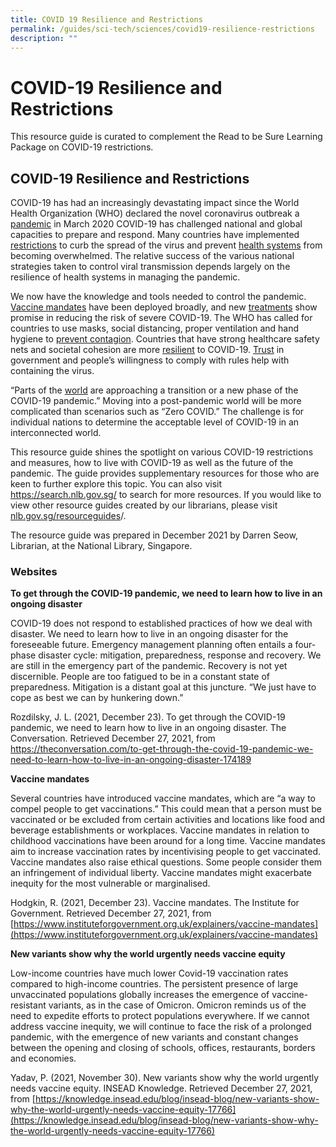 ```yaml
---
title: COVID 19 Resilience and Restrictions
permalink: /guides/sci-tech/sciences/covid19-resilience-restrictions
description: ""
---
```

# COVID-19 Resilience and Restrictions

This resource guide is curated to complement the Read to be Sure Learning Package on COVID-19 restrictions.

## COVID-19 Resilience and Restrictions 

COVID-19 has had an increasingly devastating impact since the World Health Organization (WHO) declared the novel coronavirus outbreak a [pandemic](https://www.who.int/director-general/speeches/detail/who-director-general-s-opening-remarks-at-the-media-briefing-on-covid-19---11-march-2020) in March 2020  COVID-19 has challenged national and global capacities to prepare and respond. Many countries have implemented [restrictions](https://www.nature.com/articles/s41598-021-92766-z) to curb the spread of the virus and prevent [health systems](https://www.nature.com/articles/s41591-021-01381-y) from becoming overwhelmed. The relative success of the various national strategies taken to control viral transmission depends largely on the resilience of health systems in managing the pandemic.

We now have the knowledge and tools needed to control the pandemic. [Vaccine mandates](https://www.reuters.com/business/healthcare-pharmaceuticals/countries-making-covid-19-vaccines-mandatory-2021-08-16/) have been deployed broadly, and new [treatments](https://www.health.harvard.edu/diseases-and-conditions/treatments-for-covid-19) show promise in reducing the risk of severe COVID-19. The WHO has called for countries to use masks, social distancing, proper ventilation and hand hygiene to [prevent contagion](https://www.cnbc.com/2021/12/14/who-says-omicron-is-spreading-at-a-rate-not-seen-with-any-other-covid-variant.html). Countries that have strong healthcare safety nets and societal cohesion are more [resilient](https://www.straitstimes.com/world/a-year-of-ranking-covid-19-resilience-reveals-virus-volatility) to COVID-19. [Trust](https://www.ncbi.nlm.nih.gov/pmc/articles/PMC8144822/) in government and people’s willingness to comply with rules help with containing the virus. 

“Parts of the [world](https://www.thelancet.com/journals/lancet/article/PIIS0140-6736(21)02790-2/fulltext#coronavirus-linkback-header) are approaching a transition or a new phase of the COVID-19 pandemic.” Moving into a post-pandemic world will be more complicated than scenarios such as “Zero COVID.” The challenge is for individual nations to determine the acceptable level of COVID-19 in an interconnected world.

This resource guide shines the spotlight on various COVID-19 restrictions and measures, how to live with COVID-19 as well as the future of the pandemic.
The guide provides supplementary resources for those who are keen to further explore this topic. You can also visit https://search.nlb.gov.sg/ to search for more resources. If you would like to view other resource guides created by our librarians, please visit [nlb.gov.sg/resourceguides](http://www.nlb.gov.sg/resourceguides/)/. 

The resource guide was prepared in December 2021 by Darren Seow, Librarian, at the National Library, Singapore.


### Websites

**To get through the COVID-19 pandemic, we need to learn how to live in an ongoing disaster**

COVID-19 does not respond to established practices of how we deal with disaster. We need to learn how to live in an ongoing disaster for the foreseeable future. Emergency management planning often entails a four-phase disaster cycle: mitigation, preparedness, response and recovery. We are still in the emergency part of the pandemic. Recovery is not yet discernible. People are too fatigued to be in a constant state of preparedness. Mitigation is a distant goal at this juncture. “We just have to cope as best we can by hunkering down.” 

Rozdilsky, J. L. (2021, December 23). To get through the COVID-19 pandemic, we need to learn how to live in an ongoing disaster. The Conversation. Retrieved December 27, 2021, from [https://theconversation.com/to-get-through-the-covid-19-pandemic-we-need-to-learn-how-to-live-in-an-ongoing-disaster-174189
](https://theconversation.com/to-get-through-the-covid-19-pandemic-we-need-to-learn-how-to-live-in-an-ongoing-disaster-174189)

**Vaccine mandates**

Several countries have introduced vaccine mandates, which are “a way to compel people to get vaccinations.” This could mean that a person must be vaccinated or be excluded from certain activities and locations like food and beverage establishments or workplaces. Vaccine mandates in relation to childhood vaccinations have been around for a long time. Vaccine mandates aim to increase vaccination rates by incentivising people to get vaccinated. Vaccine mandates also raise ethical questions. Some people consider them an infringement of individual liberty. Vaccine mandates might exacerbate inequity for the most vulnerable or marginalised. 

Hodgkin, R. (2021, December 23). Vaccine mandates. The Institute for Government. Retrieved December 27, 2021, from [https://www.instituteforgovernment.org.uk/explainers/vaccine-mandates](https://www.instituteforgovernment.org.uk/explainers/vaccine-mandates)

**New variants show why the world urgently needs vaccine equity**

Low-income countries have much lower Covid-19 vaccination rates compared to high-income countries. The persistent presence of large unvaccinated populations globally increases the emergence of vaccine-resistant variants, as in the case of Omicron. Omicron reminds us of the need to expedite efforts to protect populations everywhere. If we cannot address vaccine inequity, we will continue to face the risk of a prolonged pandemic, with the emergence of new variants and constant changes between the opening and closing of schools, offices, restaurants, borders and economies. 

Yadav, P. (2021, November 30). New variants show why the world urgently needs vaccine equity. INSEAD Knowledge. Retrieved December 27, 2021, from [https://knowledge.insead.edu/blog/insead-blog/new-variants-show-why-the-world-urgently-needs-vaccine-equity-17766](https://knowledge.insead.edu/blog/insead-blog/new-variants-show-why-the-world-urgently-needs-vaccine-equity-17766)
